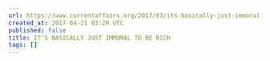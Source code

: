 ```yaml
---
url: https://www.currentaffairs.org/2017/03/its-basically-just-immoral-to-be-rich
created_at: 2017-04-21 03:29 UTC
published: false
title: IT’S BASICALLY JUST IMMORAL TO BE RICH
tags: []
---
```



